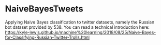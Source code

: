 # NaiveBayesTweets
Applying Naive Bayes classification to twitter datasets, namely the Russian bot dataset provided by 538.
You can read a technical introduction here: https://kyle-lewis.github.io/machine%20learning/2018/08/25/Naive-Bayes-for-Classifying-Russian-Twitter-Trolls.html

